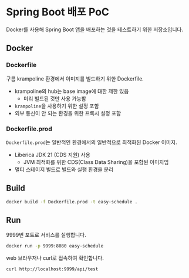 # Spring Boot 배포 PoC

Docker를 사용해 Spring Boot 앱을 배포하는 것을 테스트하기 위한 저장소입니다.

## Docker

### Dockerfile

구름 krampoline 환경에서 이미지를 빌드하기 위한 Dockerfile.

- krampoline의 hub는 base image에 대한 제한 있음
  - 미리 빌드된 것만 사용 가능함
- `krampoline`을 사용하기 위한 설정 포함
- 외부 통신이 안 되는 환경을 위한 프록시 설정 포함

### Dockerfile.prod

`Dockerfile.prod`는 일반적인 환경에서의 일반적으로 최적화된 Docker 이미지.

- Liberica JDK 21 (CDS 지원) 사용
  - JVM 최적화를 위한 CDS(Class Data Sharing)을 포함된 이미지임
- 멀티 스테이지 빌드로 빌드와 실행 환경을 분리

## Build

```bash
docker build -f Dockerfile.prod -t easy-schedule .
```

## Run

9999번 포트로 서비스를 실행합니다.

```bash
docker run -p 9999:8080 easy-schedule
```

web 브라우저나 curl로 접속하여 확인합니다.

```bash
curl http://localhost:9999/api/test
```
